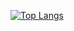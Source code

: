 [![Top Langs](https://github-readme-stats.vercel.app/api/top-langs/?username=anuraghazra)](https://github.com/SiGe11)

